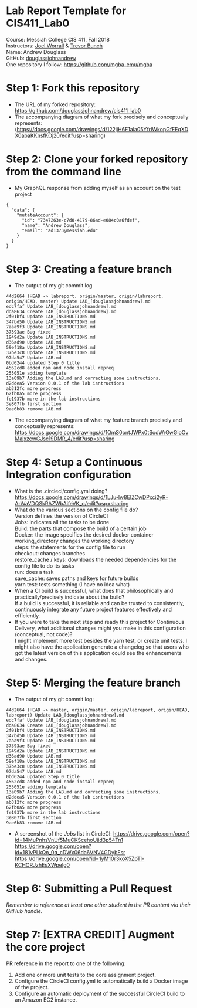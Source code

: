 # Lab Report Template for CIS411_Lab0
Course: Messiah College CIS 411, Fall 2018<br/>
Instructors: [Joel Worrall](https://github.com/tangollama) & [Trevor Bunch](https://github.com/trevordbunch)<br/>
Name: Andrew Douglass<br/>
GitHub: [douglassjohnandrew](https://github.com/douglassjohnandrew)<br/>
One repository I follow: https://github.com/mgba-emu/mgba

# Step 1: Fork this repository
- The URL of my forked repository: https://github.com/douglassjohnandrew/cis411_lab0
- The accompanying diagram of what my fork precisely and conceptually represents:
(https://docs.google.com/drawings/d/122jiH6F1ala05YfrIWkopGfFEqXDX0abaKKnsfKOj20/edit?usp=sharing)

# Step 2: Clone your forked repository from the command line
- My GraphQL response from adding myself as an account on the test project
```
{
  "data": {
    "mutateAccount": {
      "id": "7347263e-c7d0-4179-86ad-e084c0a6fdef",
      "name": "Andrew Douglass",
      "email": "ad1373@messiah.edu"
    }
  }
}
```

# Step 3: Creating a feature branch
- The output of my git commit log
```
44d2664 (HEAD -> labreport, origin/master, origin/labreport, origin/HEAD, master) Update LAB_[douglassjohnandrew].md
edc7faf Update LAB_[douglassjohnandrew].md
dda8634 Create LAB_[douglassjohnandrew].md
2f01bf4 Update LAB_INSTRUCTIONS.md
347bd50 Update LAB_INSTRUCTIONS.md
7aaa9f3 Update LAB_INSTRUCTIONS.md
37393ae Bug fixed
1949d2a Update LAB_INSTRUCTIONS.md
d36ad90 Update LAB.md
59ef18a Update LAB_INSTRUCTIONS.md
37be3c8 Update LAB_INSTRUCTIONS.md
97da547 Update LAB.md
0bd6244 updated Step 0 title
4562cd8 added npm and node install repreq
255051e adding template
13a09b7 Adding the LAB.md and correcting some instructions.
d2ddea5 Version 0.0.1 of the lab isntructions
ab312fc more progress
62fb0a5 more progress
fe1937b more in the lab instructions
3e807fb first section
9ae6b83 remove LAB.md
```
- The accompanying diagram of what my feature branch precisely and conceptually represents:
https://docs.google.com/drawings/d/1QmS0ontJWPx0tSodWrGwGioOvMajxzcwGJsc19DMR_4/edit?usp=sharing

# Step 4: Setup a Continuous Integration configuration
- What is the .circleci/config.yml doing?<br/>
https://docs.google.com/drawings/d/1LJu-lw8EIZCwDPxci2yR-ArWaVDQSkRAZWbAifeVK_o/edit?usp=sharing
- What do the various sections on the config file do?<br/>
       Version defines the version of CircleCI<br/>
       Jobs: indicates all the tasks to be done<br/>
          Build: the parts that compose the build of a certain job<br/>
              Docker: the image specifies the desired docker container<br/>
              working_directory changes the working directory<br/>
              steps: the statements for the config file to run<br/>
                  checkout: changes branches<br/>
                  restore_cache / keys: downloads the needed dependencies for the config file to do its tasks<br/>
                  run: does a task<br/>
                  save_cache: saves paths and keys for future builds<br/>
                  yarn test: tests something (I have no idea what)<br/>
- When a CI build is successful, what does that philosophically and practically/precisely indicate about the build?<br/>
      If a build is successful, it is reliable and can be trusted to consistently, continuously integrate any future
      project features effectively and efficiently.
- If you were to take the next step and ready this project for Continuous Delivery, what additional changes might you make in this configuration (conceptual, not code)?<br/>
      I might implement more test besides the yarn test, or create unit tests. I might also have the application
      generate a changelog so that users who got the latest version of this application could see the
      enhancements and changes.

# Step 5: Merging the feature branch
* The output of my git commit log:
```
44d2664 (HEAD -> master, origin/master, origin/labreport, origin/HEAD, labreport) Update LAB_[douglassjohnandrew].md
edc7faf Update LAB_[douglassjohnandrew].md
dda8634 Create LAB_[douglassjohnandrew].md
2f01bf4 Update LAB_INSTRUCTIONS.md
347bd50 Update LAB_INSTRUCTIONS.md
7aaa9f3 Update LAB_INSTRUCTIONS.md
37393ae Bug fixed
1949d2a Update LAB_INSTRUCTIONS.md
d36ad90 Update LAB.md
59ef18a Update LAB_INSTRUCTIONS.md
37be3c8 Update LAB_INSTRUCTIONS.md
97da547 Update LAB.md
0bd6244 updated Step 0 title
4562cd8 added npm and node install repreq
255051e adding template
13a09b7 Adding the LAB.md and correcting some instructions.
d2ddea5 Version 0.0.1 of the lab isntructions
ab312fc more progress
62fb0a5 more progress
fe1937b more in the lab instructions
3e807fb first section
9ae6b83 remove LAB.md
```
* A screenshot of the _Jobs_ list in CircleCI:
https://drive.google.com/open?id=14MuPnhsVnUf5MuCKScehoUjid3p54Tn1
https://drive.google.com/open?id=181vPLkQn_0q_cDWx06da6VNV4GDybEsr
https://drive.google.com/open?id=1yM10r3koX5ZpTl-KCHORJzhEsXWpeIg0

# Step 6: Submitting a Pull Request
_Remember to reference at least one other student in the PR content via their GitHub handle._

# Step 7: [EXTRA CREDIT] Augment the core project
PR reference in the report to one of the following:
1. Add one or more unit tests to the core assignment project. 
2. Configure the CircleCI config.yml to automatically build a Docker image of the project.
3. Configure an automatic deployment of the successful CircleCI build to an Amazon EC2 instance.
